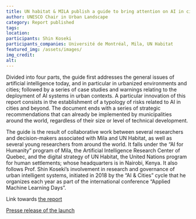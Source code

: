 ```yaml
---
title: UN habitat & MILA publish a guide to bring attention on AI in cities
author: UNESCO Chair in Urban Landscape
category: Report published
tags: 
location: 
participants: Shin Koseki 
participants_companies: Université de Montréal, Mila, UN Habitat
featured_img: /assets/images/
img_credit:
alt:
---
```

Divided into four parts, the guide first addresses the general issues of artificial intelligence today, and in particular in urbanized environments and cities; followed by a series of case studies and warnings relating to the deployment of AI systems in urban contexts. A particular innovation of this report consists in the establishment of a typology of risks related to AI in cities and beyond. The document ends with a series of strategic recommendations that can already be implemented by municipalities around the world, regardless of their size or level of technical development.

The guide is the result of collaborative work between several researchers and decision-makers associated with Mila and UN Habitat, as well as several young researchers from around the world. It falls under the “AI for Humanity” program of Mila, the Artificial Intelligence Research Center of Quebec, and the digital strategy of UN Habitat, the United Nations program for human settlements; whose headquarters is in Nairobi, Kenya. It also follows Prof. Shin Koseki’s involvement in research and governance of urban intelligent systems, initiated in 2018 by the “AI & Cities” cycle that he organizes each year as part of the international conference “Applied Machine Learning Days”.

Link towards [the report](https://unhabitat.org/ai-cities-risks-applications-and-governance)

[Presse release of the launch](https://www.newswire.ca/news-releases/ai-and-cities-un-habitat-and-mila-launch-a-collaborative-white-paper-on-the-use-and-potential-challenges-of-ai-to-support-the-development-of-people-centered-sustainable-cities-and-settlements-877938898.html)
